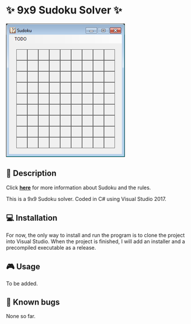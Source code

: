 # :sparkles: 9x9 Sudoku Solver :sparkles:
![ss](https://raw.githubusercontent.com/IvanRistovic/sudoku/master/screenshots/2016-12-30.PNG)

## :page_facing_up: Description
Click **[here](https://en.wikipedia.org/wiki/Sudoku)** for more information about Sudoku and the rules.

This is a 9x9 Sudoku solver.
Coded in C# using Visual Studio 2017.

## :computer: Installation
For now, the only way to install and run the program is to clone the project into Visual Studio.
When the project is finished, I will add an installer and a precompiled executable as a release.

## :video_game: Usage
To be added.

## :bug: Known bugs
None so far.
